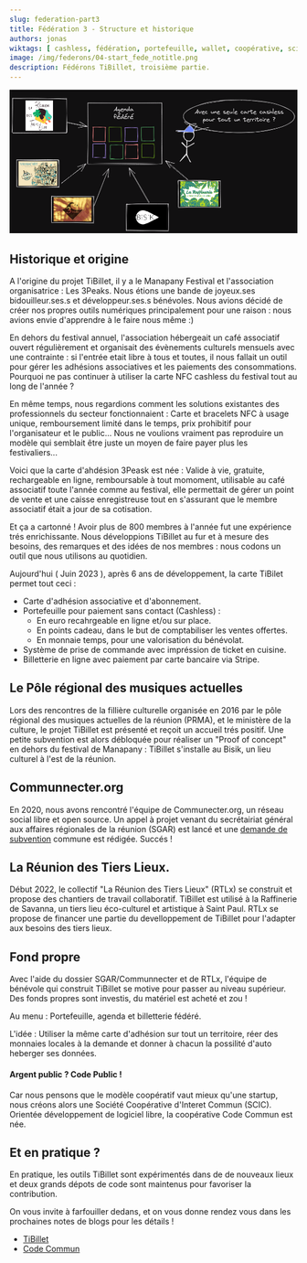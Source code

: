```yaml
---
slug: federation-part3
title: Fédération 3 - Structure et historique
authors: jonas
wiktags: [ cashless, fédération, portefeuille, wallet, coopérative, scic, code commun, tibillet ]
image: /img/federons/04-start_fede_notitle.png
description: Fédérons TiBillet, troisième partie.
---
```


![/img/federons/04-start_fede_notitle.png](/img/federons/04-start_fede_notitle.png)

## Historique et origine

A l'origine du projet TiBillet, il y a le Manapany Festival et l'association organisatrice : Les 3Peaks.
Nous étions une bande de joyeux.ses bidouilleur.ses.s et développeur.ses.s bénévoles. Nous avions décidé de
créer nos propres outils numériques principalement pour une raison : nous avions envie d'apprendre à le faire nous
même :)

En dehors du festival annuel, l'association hébergeait un café associatif ouvert régulièrement et organisait des
évènements culturels mensuels avec une contrainte : si l'entrée etait libre à tous et toutes, il nous fallait un outil
pour gérer les adhésions associatives et les paiements des consommations.
Pourquoi ne pas continuer à utiliser la carte NFC cashless du festival tout au long de l'année ?

En même temps, nous regardions comment les solutions existantes des professionnels du secteur fonctionnaient : Carte et
bracelets NFC à usage unique, remboursement limité dans le temps, prix prohibitif pour l'organisateur et le public...
Nous ne voulions vraiment pas reproduire un modèle qui semblait être juste un moyen de faire payer plus
les festivaliers...

Voici que la carte d'ahdésion 3Peask est née : Valide à vie, gratuite, rechargeable en ligne, remboursable à tout
momoment, utilisable au café associatif toute l'année comme au festival, elle permettait de gérer un point de vente et
une caisse enregistreuse tout en s'assurant que le membre associatif était a jour de sa cotisation.

Et ça a cartonné ! Avoir plus de 800 membres à l'année fut une expérience trés enrichissante. Nous
développions TiBillet au fur et à mesure des besoins, des remarques et des idées de nos membres : nous codons un
outil que nous utilisons au quotidien.

Aujourd'hui ( Juin 2023 ), après 6 ans de développement, la carte TiBilet permet tout ceci :

- Carte d'adhésion associative et d'abonnement.
- Portefeuille pour paiement sans contact (Cashless) :
    - En euro recahrgeable en ligne et/ou sur place.
    - En points cadeau, dans le but de comptabiliser les ventes offertes.
    - En monnaie temps, pour une valorisation du bénévolat.
- Système de prise de commande avec impréssion de ticket en cuisine.
- Billetterie en ligne avec paiement par carte bancaire via Stripe.

## Le Pôle régional des musiques actuelles

Lors des rencontres de la fillière culturelle organisée en 2016 par le pôle régional des musiques actuelles de la
réunion (PRMA), et le ministère de la culture, le projet TiBillet est présenté et reçoit un accueil trés positif.
Une petite subvention est alors débloquée pour réaliser un "Proof of concept" en dehors du festival de Manapany :
TiBillet s'installe au Bisik, un lieu culturel à l'est de la réunion.

## Communnecter.org

En 2020, nous avons rencontré l'équipe de Communecter.org, un réseau social libre et open source.
Un appel à projet venant du secrétairiat général aux affaires régionales de la réunion (SGAR) est lancé et une
[demande de subvention](https://docs.google.com/presentation/d/1RthbdQw4ksZA_ogab_UoFmW-q_lrtjEJ_uMhqw_Brdo/edit?usp=sharing)
commune est rédigée.
Succés !

## La Réunion des Tiers Lieux.

Début 2022, le collectif "La Réunion des Tiers Lieux" (RTLx) se construit et propose des chantiers de travail
collaboratif.
TiBillet est utilisé à la Raffinerie de Savanna, un tiers lieu éco-culturel et artistique à Saint Paul.
RTLx se propose de financer une partie du develloppement de TiBillet pour l'adapter aux besoins des tiers lieux.

## Fond propre

Avec l'aide du dossier SGAR/Communnecter et de RTLx, l'équipe de bénévole qui construit TiBillet se motive pour passer
au niveau supérieur. Des fonds propres sont investis, du matériel est acheté et zou !

Au menu : Portefeuille, agenda et billetterie fédéré.

L'idée : Utiliser la même carte d'adhésion sur tout un territoire, réer des monnaies locales à la demande et donner à
chacun la possilité d'auto heberger ses données.

#### Argent public ? Code Public !

Car nous pensons que le modèle coopératif vaut mieux qu'une startup, nous créons alors une Société Coopérative d'Interet
Commun (SCIC). Orientée développement de logiciel libre, la coopérative Code Commun est née.

## Et en pratique ?

En pratique, les outils TiBillet sont expérimentés dans de de nouveaux lieux et deux grands dépots de code sont
maintenus pour favoriser la contribution.

On vous invite à farfouiller dedans, et on vous donne rendez vous
dans les prochaines notes de blogs pour les détails !

- [TiBillet](https://github.com/TiBillet/)
- [Code Commun](https://github.com/CoopCodeCommun/)
